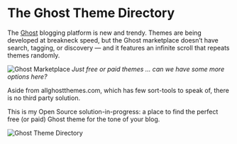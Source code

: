 The Ghost Theme Directory
=========================

The [Ghost](http://ghost.org) blogging platform is new and trendy. Themes are being developed at breakneck speed, but the Ghost marketplace doesn’t have search, tagging, or discovery — and it features an infinite scroll that repeats themes randomly.

![Ghost Marketplace](http://i.share.pho.to/338e297c_l.png)
*Just free or paid themes … can we have some more options here?*

Aside from allghostthemes.com, which has few sort-tools to speak of, there is no third party solution.

This is my Open Source solution-in-progress: a place to find the perfect free (or paid) Ghost theme for the tone of your blog.

![Ghost Theme Directory](http://omphalosskeptic.github.io/ghost-theme-directory/img/ghost-theme-directory.png)
